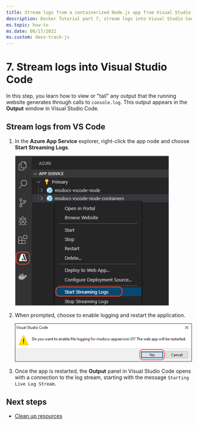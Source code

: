 ```yaml
---
title: Stream logs from a containerized Node.js app from Visual Studio Code
description: Docker Tutorial part 7, stream logs into Visual Studio Code
ms.topic: how-to
ms.date: 08/17/2021
ms.custom: devx-track-js
---
```


# 7. Stream logs into Visual Studio Code

In this step, you learn how to view or "tail" any output that the running website generates through calls to `console.log`. This output appears in the **Output** window in Visual Studio Code.

## Stream logs from VS Code

1. In the **Azure App Service** explorer, right-click the app node and choose **Start Streaming Logs**.

    ![View Streaming Logs](../../media/deploy-containers/stream-logs-command.png)

1. When prompted, choose to enable logging and restart the application.

    ![Prompt to enable logging and restart](../../media/deploy-azure/enable-restart.png)

1. Once the app is restarted, the **Output** panel in Visual Studio Code opens with a connection to the log stream, starting with the message `Starting Live Log Stream`.

## Next steps

* [Clean up resources](tutorial-vscode-docker-node-08.md)